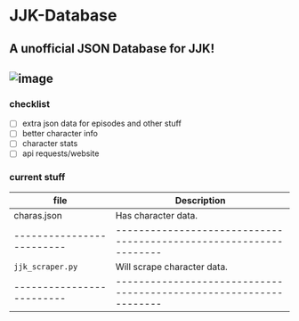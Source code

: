 # JJK-Database
A unofficial JSON Database for JJK!
---
![image](https://github.com/noahmindset1/JJK-Database/assets/157752909/9c23ae88-f881-472c-9d18-61016c082a48)
---

### checklist
- [ ] extra json data for episodes and other stuff
- [ ] better character info
- [ ] character stats
- [ ] api requests/website

### current stuff

| file                    | Description                                                      |
|-------------------------|------------------------------------------------------------------|
|charas.json              | Has character data.                                              |
|-------------------------|------------------------------------------------------------------|
| `jjk_scraper.py`        | Will scrape character data.                                      |
|-------------------------|------------------------------------------------------------------|
